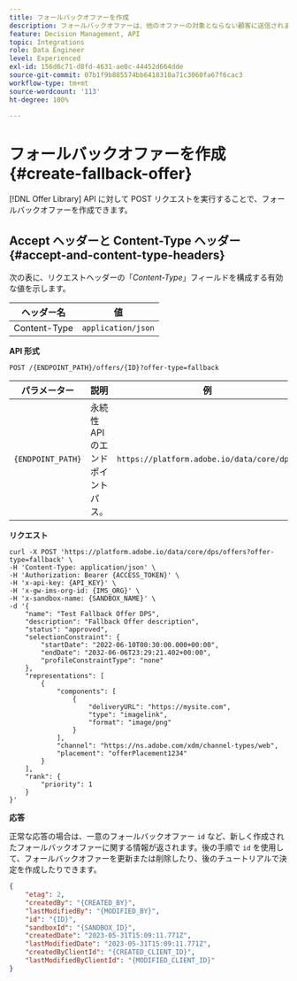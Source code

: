```yaml
---
title: フォールバックオファーを作成
description: フォールバックオファーは、他のオファーの対象とならない顧客に送信されます。
feature: Decision Management, API
topic: Integrations
role: Data Engineer
level: Experienced
exl-id: 156d6c71-d8fd-4631-ae0c-44452d664dde
source-git-commit: 07b1f9b885574bb6418310a71c3060fa67f6cac3
workflow-type: tm+mt
source-wordcount: '113'
ht-degree: 100%

---
```


# フォールバックオファーを作成 {#create-fallback-offer}

[!DNL Offer Library] API に対して POST リクエストを実行することで、フォールバックオファーを作成できます。

## Accept ヘッダーと Content-Type ヘッダー {#accept-and-content-type-headers}

次の表に、リクエストヘッダーの「*Content-Type*」フィールドを構成する有効な値を示します。

| ヘッダー名 | 値 |
| ----------- | ----- |
| Content-Type | `application/json` |

**API 形式**

```http
POST /{ENDPOINT_PATH}/offers/{ID}?offer-type=fallback
```

| パラメーター | 説明 | 例 |
| --------- | ----------- | ------- |
| `{ENDPOINT_PATH}` | 永続性 API のエンドポイントパス。 | `https://platform.adobe.io/data/core/dps/` |

**リクエスト**

```shell
curl -X POST 'https://platform.adobe.io/data/core/dps/offers?offer-type=fallback' \
-H 'Content-Type: application/json' \
-H 'Authorization: Bearer {ACCESS_TOKEN}' \
-H 'x-api-key: {API_KEY}' \
-H 'x-gw-ims-org-id: {IMS_ORG}' \
-H 'x-sandbox-name: {SANDBOX_NAME}' \
-d '{
    "name": "Test Fallback Offer DPS",
    "description": "Fallback Offer description",
    "status": "approved",
    "selectionConstraint": {
        "startDate": "2022-06-10T00:30:00.000+00:00",
        "endDate": "2032-06-06T23:29:21.402+00:00",
        "profileConstraintType": "none"
    },
    "representations": [
        {
            "components": [
                {
                    "deliveryURL": "https://mysite.com",
                    "type": "imagelink",
                    "format": "image/png"
                }
            ],
            "channel": "https://ns.adobe.com/xdm/channel-types/web",
            "placement": "offerPlacement1234"
        }
    ],
    "rank": {
        "priority": 1
    }
}'
```

**応答**

正常な応答の場合は、一意のフォールバックオファー `id` など、新しく作成されたフォールバックオファーに関する情報が返されます。後の手順で `id` を使用して、フォールバックオファーを更新または削除したり、後のチュートリアルで決定を作成したりできます。


```json
{
    "etag": 2,
    "createdBy": "{CREATED_BY}",
    "lastModifiedBy": "{MODIFIED_BY}",
    "id": "{ID}",
    "sandboxId": "{SANDBOX_ID}",
    "createdDate": "2023-05-31T15:09:11.771Z",
    "lastModifiedDate": "2023-05-31T15:09:11.771Z",
    "createdByClientId": "{CREATED_CLIENT_ID}",
    "lastModifiedByClientId": "{MODIFIED_CLIENT_ID}"
}
```
